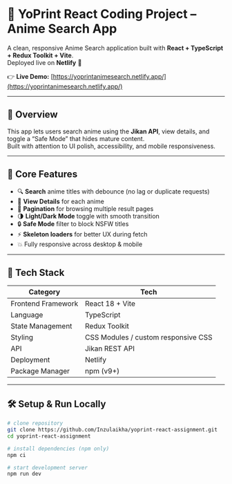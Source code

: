 # 🎯 YoPrint React Coding Project – Anime Search App

A clean, responsive Anime Search application built with **React + TypeScript + Redux Toolkit + Vite**.  
Deployed live on **Netlify** 🚀

👉 **Live Demo:** [https://yoprintanimesearch.netlify.app/](https://yoprintanimesearch.netlify.app/)

---

## 🧠 Overview
This app lets users search anime using the **Jikan API**, view details, and toggle a “Safe Mode” that hides mature content.  
Built with attention to UI polish, accessibility, and mobile responsiveness.

---

## 🧩 Core Features
- 🔍 **Search** anime titles with debounce (no lag or duplicate requests)
- 📄 **View Details** for each anime
- 🚦 **Pagination** for browsing multiple result pages
- 🌗 **Light/Dark Mode** toggle with smooth transition
- 🔒 **Safe Mode** filter to block NSFW titles
- ⚡ **Skeleton loaders** for better UX during fetch
- 💥 Fully responsive across desktop & mobile

---

## 🧠 Tech Stack
| Category | Tech |
|-----------|------|
| Frontend Framework | React 18 + Vite |
| Language | TypeScript |
| State Management | Redux Toolkit |
| Styling | CSS Modules / custom responsive CSS |
| API | Jikan REST API |
| Deployment | Netlify |
| Package Manager | npm (v9+) |

---

## 🛠️ Setup & Run Locally

```bash
# clone repository
git clone https://github.com/Inzulaikha/yoprint-react-assignment.git
cd yoprint-react-assignment

# install dependencies (npm only)
npm ci

# start development server
npm run dev
